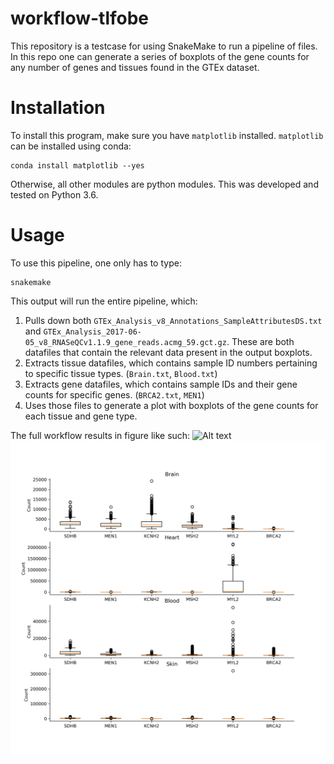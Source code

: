 # workflow-tlfobe

This repository is a testcase for using SnakeMake to run a pipeline of files. In this repo one can generate a series of boxplots of the gene counts for any number of genes and tissues found in the GTEx dataset.

# Installation

To install this program, make sure you have `matplotlib` installed. `matplotlib` can be installed using conda:

```
conda install matplotlib --yes
```

Otherwise, all other modules are python modules. This was developed and tested on Python 3.6.

# Usage

To use this pipeline, one only has to type:
```
snakemake
```
This output will run the entire pipeline, which:
1. Pulls down both `GTEx_Analysis_v8_Annotations_SampleAttributesDS.txt` and `GTEx_Analysis_2017-06-05_v8_RNASeQCv1.1.9_gene_reads.acmg_59.gct.gz`. These are both datafiles that contain the relevant data present in the output boxplots.
2. Extracts tissue datafiles, which contains sample ID numbers pertaining to specific tissue types. (`Brain.txt`, `Blood.txt`)
3. Extracts gene datafiles, which contains sample IDs and their gene counts for specific genes. (`BRCA2.txt`, `MEN1`)
4. Uses those files to generate a plot with boxplots of the gene counts for each tissue and gene type.

The full workflow results in figure like such: 
![Alt text](sample_output)
<img src="images/Brain-Heart-Blood-Skin_SDHB-MEN1-KCNH2-MSH2-MYL2-BRCA2.png">

